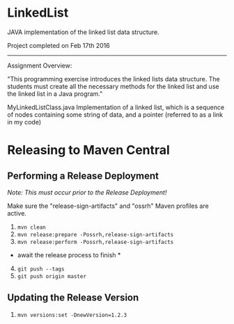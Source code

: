 # LinkedList
JAVA implementation of the linked list data structure.

Project completed on Feb 17th 2016

------------------------------------------------------------------
Assignment Overview:

"This programming exercise introduces the linked lists data structure. 
The students must create all the necessary methods for the linked list and use the 
linked list in a Java program."

MyLinkedListClass.java
 Implementation of a linked list, 
 		which is a sequence of nodes containing some string of data, 
 		and a pointer (referred to as a link in my code)

# Releasing to Maven Central
## Performing a Release Deployment
*Note: This must occur prior to the Release Deployment!*

Make sure the "release-sign-artifacts" and "ossrh" 
    Maven profiles are active.

1) `mvn clean`
2) `mvn release:prepare -Possrh,release-sign-artifacts`
3) `mvn release:perform -Possrh,release-sign-artifacts`

* await the release process to finish *

4) `git push --tags`
5) `git push origin master`

## Updating the Release Version
1) `mvn versions:set -DnewVersion=1.2.3`